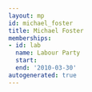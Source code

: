 ```yaml
---
layout: mp
id: michael_foster
title: Michael Foster
memberships:
- id: lab
  name: Labour Party
  start: 
  end: '2010-03-30'
autogenerated: true
---
```

